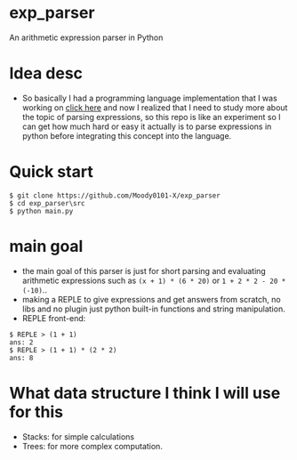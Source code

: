 # exp_parser
An arithmetic expression parser in Python

# Idea desc
- So basically I had a programming language implementation that I was working on [click here](https://github.com/Moody0101-X/kasper) and now I realized that I need to study more about the topic of parsing expressions, so this repo is like an experiment so I can get how much hard or easy it actually is to parse expressions in python before integrating this concept into the language.

# Quick start
```console
$ git clone https://github.com/Moody0101-X/exp_parser
$ cd exp_parser\src
$ python main.py
```

# main goal
- the main goal of this parser is just for short parsing and evaluating arithmetic expressions such as `(x + 1) * (6 * 20)` or `1 + 2 * 2 - 20 * (-10)`..
- making a REPLE to give expressions and get answers from scratch, no libs and no plugin just python built-in functions and string manipulation.
- REPLE front-end:
```console
$ REPLE > (1 + 1)
ans: 2
$ REPLE > (1 + 1) * (2 * 2)
ans: 8
```

# What data structure I think I will use for this
- Stacks: for simple calculations
- Trees:  for more complex computation.

